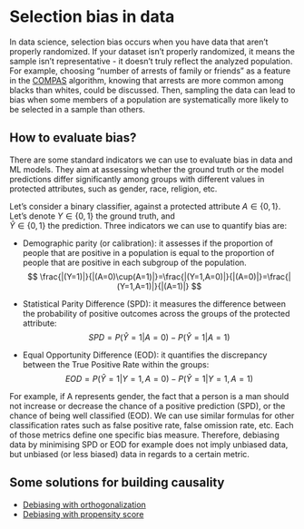 # Selection bias in data
In data science, selection bias occurs when you have data that aren’t properly randomized. If your dataset isn’t properly randomized, it means the sample isn’t representative - it doesn’t truly reflect the analyzed population.
For example, choosing “number of arrests of family or friends” as a feature in the [COMPAS](https://www.uclalawreview.org/injustice-ex-machina-predictive-algorithms-in-criminal-sentencing/) algorithm, knowing that arrests are more common among blacks than whites, could be discussed. Then, sampling the data can lead to bias when some members of a population are systematically more likely to be selected in a sample than others.

## How to evaluate bias?
There are some standard indicators we can use to evaluate bias in data and ML models. They aim at assessing whether the ground truth or the model predictions differ significantly among groups with different values in protected attributes, such as gender, race, religion, etc.

Let’s consider a binary classifier, against a protected attribute $A\in\{0,1\}$. Let’s denote $Y\in\{0,1\}$ the ground truth, and  
$\hat{Y}\in\{0,1\}$ the prediction. Three indicators we can use to quantify bias are:

- Demographic parity (or calibration): it assesses if the proportion of people that are positive in a population is equal to the proportion of people that are positive in each subgroup of the population. $$ \frac{|(Y=1)|}{|(A=0)\cup(A=1)|}=\frac{|(Y=1,A=0)|}{|(A=0)|}=\frac{|(Y=1,A=1)|}{|(A=1)|} $$

- Statistical Parity Difference (SPD): it measures the difference between the probability of positive outcomes across the groups of the protected attribute:
$$SPD = P(\hat{Y}=1|A=0) - P(\hat{Y}=1|A=1)$$

- Equal Opportunity Difference (EOD): it quantifies the discrepancy between the True Positive Rate within the groups:
$$EOD = P(\hat{Y}=1|Y=1,A=0) - P(\hat{Y}=1|Y=1, A=1)$$

For example, if A represents gender, the fact that a person is a man should not increase or decrease the chance of a positive prediction (SPD), or the chance of being well classified (EOD). We can use similar formulas for other classification rates such as false positive rate, false omission rate, etc. Each of those metrics define one specific bias measure. Therefore, debiasing data by minimising SPD or EOD for example does not imply unbiased data, but unbiased (or less biased) data in regards to a certain metric.

## Some solutions for building causality
- [Debiasing with orthogonalization](https://matheusfacure.github.io/python-causality-handbook/Debiasing-with-Orthogonalization.html)
- [Debiasing with propensity score](https://matheusfacure.github.io/python-causality-handbook/Debiasing-with-Propensity-Score.html)